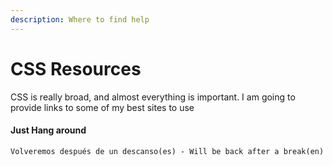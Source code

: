 ```yaml
---
description: Where to find help
---
```


# CSS Resources

CSS is really broad, and almost everything is important. I am going to provide links to some of my best sites to use



#### Just Hang around

```text
Volveremos después de un descanso(es) - Will be back after a break(en)
```

